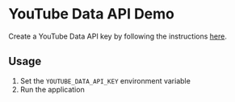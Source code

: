 # YouTube Data API Demo

Create a YouTube Data API key by following the instructions [here](https://developers.google.com/youtube/v3/getting-started).

## Usage

1. Set the `YOUTUBE_DATA_API_KEY` environment variable
2. Run the application
